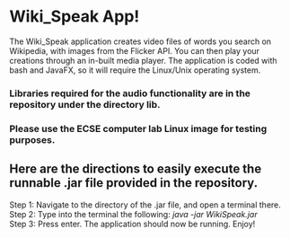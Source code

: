 # Wiki_Speak App!
The Wiki_Speak application creates video files of words you search on Wikipedia, with images from the Flicker API. You can then play your creations through an in-built media player. The application is coded with bash and JavaFX, so it will require the Linux/Unix operating system.   

### Libraries required for the audio functionality are in the repository under the directory lib.  
### Please use the ECSE computer lab Linux image for testing purposes.  

## Here are the directions to easily execute the runnable .jar file provided in the repository.
Step 1: Navigate to the directory of the .jar file, and open a terminal there.  
Step 2: Type into the terminal the following: *java -jar WikiSpeak.jar*  
Step 3: Press enter. The application should now be running. Enjoy!  


